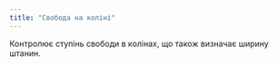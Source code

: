 ```yaml
---
title: "Свобода на коліні"
---
```


Контролює ступінь свободи в колінах, що також визначає ширину штанин.




